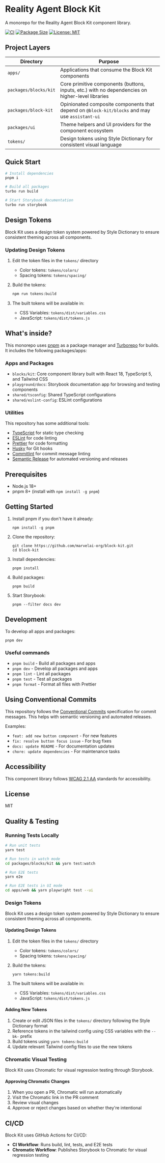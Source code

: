 # Reality Agent Block Kit

A monorepo for the Reality Agent Block Kit component library.

[![CI](https://github.com/marvelai-org/block-kit/actions/workflows/ci.yml/badge.svg)](https://github.com/marvelai-org/block-kit/actions/workflows/ci.yml)
[![Package Size](https://img.shields.io/badge/package%20size-<150kB-brightgreen)](https://github.com/marvelai-org/block-kit/actions/workflows/ci.yml)
[![License: MIT](https://img.shields.io/badge/License-MIT-blue.svg)](https://opensource.org/licenses/MIT)

## Project Layers

| Directory | Purpose |
|-----------|---------|
| `apps/` | Applications that consume the Block Kit components |
| `packages/blocks/kit` | Core primitive components (buttons, inputs, etc.) with no dependencies on higher-level libraries |
| `packages/block-kit` | Opinionated composite components that depend on `@block-kit/blocks` and may use `assistant-ui` |
| `packages/ui` | Theme helpers and UI providers for the component ecosystem |
| `tokens/` | Design tokens using Style Dictionary for consistent visual language |

## Quick Start

```bash
# Install dependencies
pnpm i

# Build all packages
turbo run build

# Start Storybook documentation
turbo run storybook
```

## Design Tokens

Block Kit uses a design token system powered by Style Dictionary to ensure consistent theming across all components.

### Updating Design Tokens

1. Edit the token files in the `tokens/` directory
   - Color tokens: `tokens/colors/`
   - Spacing tokens: `tokens/spacing/`

2. Build the tokens:
   ```bash
   npm run tokens:build
   ```

3. The built tokens will be available in:
   - CSS Variables: `tokens/dist/variables.css`
   - JavaScript: `tokens/dist/tokens.js`

## What's inside?

This monorepo uses [pnpm](https://pnpm.io) as a package manager and [Turborepo](https://turbo.build/repo) for builds. It includes the following packages/apps:

### Apps and Packages

- `blocks/kit`: Core component library built with React 18, TypeScript 5, and Tailwind CSS
- `playground/docs`: Storybook documentation app for browsing and testing components
- `shared/tsconfig`: Shared TypeScript configurations
- `shared/eslint-config`: ESLint configurations

### Utilities

This repository has some additional tools:

- [TypeScript](https://www.typescriptlang.org/) for static type checking
- [ESLint](https://eslint.org/) for code linting
- [Prettier](https://prettier.io) for code formatting
- [Husky](https://typicode.github.io/husky/) for Git hooks
- [Commitlint](https://commitlint.js.org/) for commit message linting
- [Semantic Release](https://semantic-release.gitbook.io/) for automated versioning and releases

## Prerequisites

- Node.js 18+
- pnpm 8+ (install with `npm install -g pnpm`)

## Getting Started

1. Install pnpm if you don't have it already:
   ```
   npm install -g pnpm
   ```

2. Clone the repository:
   ```
   git clone https://github.com/marvelai-org/block-kit.git
   cd block-kit
   ```

3. Install dependencies:
   ```
   pnpm install
   ```

4. Build packages:
   ```
   pnpm build
   ```

5. Start Storybook:
   ```
   pnpm --filter docs dev
   ```

## Development

To develop all apps and packages:

```
pnpm dev
```

### Useful commands

- `pnpm build` - Build all packages and apps
- `pnpm dev` - Develop all packages and apps
- `pnpm lint` - Lint all packages
- `pnpm test` - Test all packages
- `pnpm format` - Format all files with Prettier

## Using Conventional Commits

This repository follows the [Conventional Commits](https://www.conventionalcommits.org/) specification for commit messages. This helps with semantic versioning and automated releases.

Examples:
- `feat: add new button component` - For new features
- `fix: resolve button focus issue` - For bug fixes
- `docs: update README` - For documentation updates
- `chore: update dependencies` - For maintenance tasks

## Accessibility

This component library follows [WCAG 2.1 AA](https://www.w3.org/WAI/WCAG21/quickref/) standards for accessibility.

## License

MIT 

## Quality & Testing

### Running Tests Locally

```bash
# Run unit tests
yarn test

# Run tests in watch mode
cd packages/blocks/kit && yarn test:watch

# Run E2E tests
yarn e2e

# Run E2E tests in UI mode
cd apps/web && yarn playwright test --ui
```

### Design Tokens

Block Kit uses a design token system powered by Style Dictionary to ensure consistent theming across all components.

#### Updating Design Tokens

1. Edit the token files in the `tokens/` directory
   - Color tokens: `tokens/colors/`
   - Spacing tokens: `tokens/spacing/`

2. Build the tokens:
   ```bash
   yarn tokens:build
   ```

3. The built tokens will be available in:
   - CSS Variables: `tokens/dist/variables.css`
   - JavaScript: `tokens/dist/tokens.js`

#### Adding New Tokens

1. Create or edit JSON files in the `tokens/` directory following the Style Dictionary format
2. Reference tokens in the tailwind config using CSS variables with the `--bk-` prefix
3. Build tokens using `yarn tokens:build`
4. Update relevant Tailwind config files to use the new tokens

### Chromatic Visual Testing

Block Kit uses Chromatic for visual regression testing through Storybook.

#### Approving Chromatic Changes

1. When you open a PR, Chromatic will run automatically
2. Visit the Chromatic link in the PR comment
3. Review visual changes
4. Approve or reject changes based on whether they're intentional

## CI/CD

Block Kit uses GitHub Actions for CI/CD:

- **CI Workflow**: Runs build, lint, tests, and E2E tests
- **Chromatic Workflow**: Publishes Storybook to Chromatic for visual regression testing 